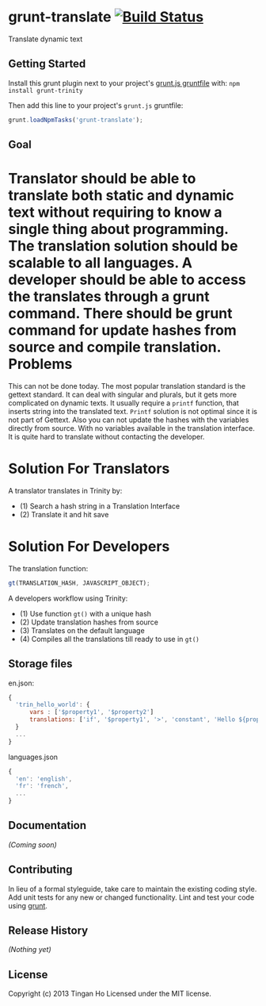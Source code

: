 grunt-translate [![Build Status](https://travis-ci.org/tinganho/grunt-translate.png)](https://travis-ci.org/tinganho/grunt-translate)
==============
Translate dynamic text

## Getting Started
Install this grunt plugin next to your project's [grunt.js gruntfile][getting_started] with: `npm install grunt-trinity`

Then add this line to your project's `grunt.js` gruntfile:

```javascript
grunt.loadNpmTasks('grunt-translate');
```


## Goal

Translator should be able to translate both static and dynamic text without requiring to know a single thing about programming. The translation solution should be scalable to all languages. A developer should be able to access the translates through a grunt command. There should be grunt command for update hashes from source and compile translation.
Problems
========
This can not be done today. The most popular translation standard is the gettext standard. It can deal with singular and plurals, but it gets more complicated on dynamic texts. It usually require a `printf` function, that inserts string into the translated text. `Printf` solution is not optimal since it is not part of Gettext. Also you can not update the hashes with the variables directly from source. With no variables available in the translation interface. It is quite hard to translate without contacting the developer.

Solution For Translators
=================================

A translator translates in Trinity by:

* (1) Search a hash string in a Translation Interface
* (2) Translate it and hit save

Solution For Developers
=================================
The translation function:
```javascript
gt(TRANSLATION_HASH, JAVASCRIPT_OBJECT);
```

A developers workflow using Trinity:

* (1) Use function `gt()` with a unique hash
* (2) Update translation hashes from source
* (3) Translates on the default language
* (4) Compiles all the translations till ready to use in `gt()`

## Storage files
en.json:
```javascript
{
  'trin_hello_world': {
      vars : ['$property1', '$property2']
      translations: ['if', '$property1', '>', 'constant', 'Hello ${property1}'], ['elseif', '$property2', '>', 'Hello ${property1}'], ['else', 'Hello ${property1}']
  }
  ...
}

```
languages.json
```javascript
{
  'en': 'english',
  'fr': 'french',
  ...
}
```



[grunt]: http://gruntjs.com/
[getting_started]: https://github.com/gruntjs/grunt/blob/master/docs/getting_started.md

## Documentation
_(Coming soon)_

## Contributing
In lieu of a formal styleguide, take care to maintain the existing coding style. Add unit tests for any new or changed functionality. Lint and test your code using [grunt][grunt].

## Release History
_(Nothing yet)_

## License
Copyright (c) 2013 Tingan Ho
Licensed under the MIT license.
